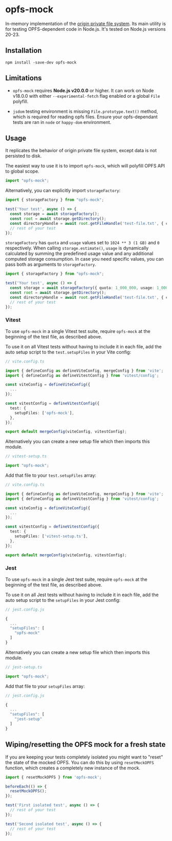 # opfs-mock

In-memory implementation of the [origin private file system](https://developer.mozilla.org/en-US/docs/Web/API/File_System_API/Origin_private_file_system). Its main utility is for testing OPFS-dependent code in Node.js. It's tested
on Node.js versions 20-23.

## Installation

```shell
npm install -save-dev opfs-mock
```

## Limitations

- `opfs-mock` requires **Node.js v20.0.0** or higher. It can work on Node v18.0.0 with either `--experimental-fetch` flag enabled or a global
`File` polyfill.

- `jsdom` testing environment is missing `File.prototype.text()` method, which is required for reading opfs files. Ensure your opfs-dependant tests are ran
in `node` or `happy-dom` environment.

## Usage

It replicates the behavior of origin private file system, except data is not persisted to disk.

The easiest way to use it is to import `opfs-mock`, which will polyfill OPFS API to global scope.

```ts
import "opfs-mock";
```

Alternatively, you can explicitly import `storageFactory`:

```ts
import { storageFactory } from "opfs-mock";

test('Your test', async () => {
  const storage = await storageFactory();
  const root = await storage.getDirectory();
  const directoryHandle = await root.getFileHandle('test-file.txt', { create: true });
  // rest of your test
});
```

`storageFactory` has `quota` and `usage` values set to `1024 ** 3 (1 GB)` and `0` respectively. When calling `storage.estimate()`, `usage` is dynamically calculated by summing the predefined usage value and any additional computed storage consumption.
In case you need specific values, you can pass both as arguments to `storageFactory`.

```ts
import { storageFactory } from "opfs-mock";

test('Your test', async () => {
  const storage = await storageFactory({ quota: 1_000_000, usage: 1_000 });
  const root = await storage.getDirectory();
  const directoryHandle = await root.getFileHandle('test-file.txt', { create: true });
  // rest of your test
});
```

### Vitest

To use `opfs-mock` in a single Vitest test suite, require `opfs-mock` at the beginning of the test file, as described above.

To use it on all Vitest tests without having to include it in each file, add the auto setup script to the `test.setupFiles` in your Vite config:

```ts
// vite.config.ts

import { defineConfig as defineViteConfig, mergeConfig } from 'vite';
import { defineConfig as defineVitestConfig } from 'vitest/config';

const viteConfig = defineViteConfig({
  ...
});

const vitestConfig = defineVitestConfig({
  test: {
    setupFiles: ['opfs-mock'],
  },
});

export default mergeConfig(viteConfig, vitestConfig);
```

Alternatively you can create a new setup file which then imports this module.

```ts
// vitest-setup.ts

import "opfs-mock";
```

Add that file to your `test.setupFiles` array:

```ts
// vite.config.ts

import { defineConfig as defineViteConfig, mergeConfig } from 'vite';
import { defineConfig as defineVitestConfig } from 'vitest/config';

const viteConfig = defineViteConfig({
  ...
});

const vitestConfig = defineVitestConfig({
  test: {
    setupFiles: ['vitest-setup.ts'],
  },
});

export default mergeConfig(viteConfig, vitestConfig);
```


### Jest

To use `opfs-mock` in a single Jest test suite, require `opfs-mock` at the beginning of the test file, as described above.

To use it on all Jest tests without having to include it in each file, add the auto setup script to the `setupFiles` in your Jest config:

```ts
// jest.config.js

{
  ...
  "setupFiles": [
    "opfs-mock"
  ]
}
```

Alternatively you can create a new setup file which then imports this module.

```ts
// jest-setup.ts

import "opfs-mock";
```

Add that file to your `setupFiles` array:

```ts
// jest.config.js

{
  ...
  "setupFiles": [
    "jest-setup"
  ]
}
```

## Wiping/resetting the OPFS mock for a fresh state

If you are keeping your tests completely isolated you might want to "reset" the state of the mocked OPFS. You can do this by using `resetMockOPFS` function, which creates a completely new instance of the mock.

```ts
import { resetMockOPFS } from 'opfs-mock';

beforeEach(() => {
  resetMockOPFS();
});

test('First isolated test', async () => {
  // rest of your test
});

test('Second isolated test', async () => {
  // rest of your test
});
```
